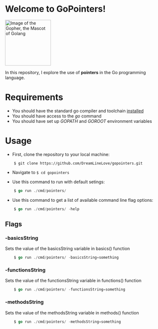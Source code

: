 # Welcome to GoPointers!
<img src="https://www.golinuxcloud.com/wp-content/uploads/goher2-1-218x300.jpg" width="150px" alt="Image of the Gopher, the Mascot of Golang" />

In this repository, I explore the use of **pointers** in the Go programming language.

# Requirements
- You should have the standard go compiler and toolchain <a href="https://go.dev/learn/" target="_blank">installed</a>
- You should have access to the *go* command
- You should have set up *GOPATH* and *GOROOT* environment variables

# Usage
- First, clone the repository to your local machine:
```
    $ git clone https://github.com/DreamLineLove/gopointers.git
```

- Navigate to ```$ cd gopointers```

- Use this command to run with default setings:
```go
    $ go run ./cmd/pointers/
```

- Use this command to get a list of available command line flag options:
```go
    $ go run ./cmd/pointers/ -help
```

## Flags
### -basicsString
Sets the value of the basicsString variable in basics() function
```go
    $ go run ./cmd/pointers/ -basicsString=something
```

### -functionsString
Sets the value of the functionsString variable in functions() function
```go
    $ go run ./cmd/pointers/ -functionsString=something
```

### -methodsString
Sets the value of the methodsString variable in methods() function
```go
    $ go run ./cmd/pointers/ -methodsString=something
```


